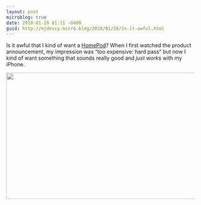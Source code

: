 ```yaml
---
layout: post
microblog: true
date: 2018-01-20 01:11 -0400
guid: http://mjdescy.micro.blog/2018/01/20/is-it-awful.html
---
```

Is it awful that I kind of want a [HomePod](https://www.macrumors.com/2018/01/19/apple-homepod-fcc-approval/)? When I first watched the product announcement, my impression was “too expensive: hard pass” but now I kind of want something that sounds really good and _just works_ with my iPhone.

<img src="http://mjdescy.micro.blog/uploads/2018/7eafcf55d3.jpg" width="600" height="338" />
